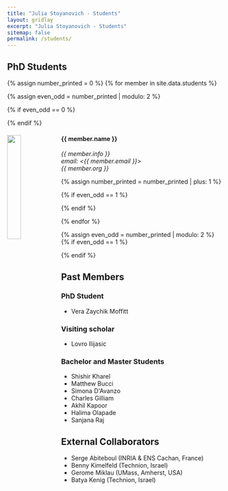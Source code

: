```yaml
---
title: "Julia Stoyanovich - Students"
layout: gridlay
excerpt: "Julia Stoyanovich - Students"
sitemap: false
permalink: /students/
---
```


## PhD Students
{% assign number_printed = 0 %}
{% for member in site.data.students %}

{% assign even_odd = number_printed | modulo: 2 %}

{% if even_odd == 0 %}
<div class="row">
{% endif %}

<div class="col-sm-6 clearfix">
  <img src="{{ site.url }}{{ site.baseurl }}/images/{{ member.photo }}" class="img-responsive" width="25%" style="float: left" />
  <h4>{{ member.name }}</h4>
  <i>{{ member.info }}<br>email: <{{ member.email }}></i><br>
  <i>{{ member.org }}</i>
</div>

{% assign number_printed = number_printed | plus: 1 %}

{% if even_odd == 1 %}
</div>
{% endif %}

{% endfor %}

{% assign even_odd = number_printed | modulo: 2 %}
{% if even_odd == 1 %}
</div>
{% endif %}

## Past Members

### PhD Student
<ul style="overflow: hidden">
<li> Vera Zaychik Moffitt </li>
</ul>

### Visiting scholar
<ul style="overflow: hidden">
<li> Lovro Ilijasic </li>
</ul>

### Bachelor and Master Students
<ul style="overflow: hidden">
<li> Shishir Kharel </li>
<li> Matthew Bucci </li>
<li> Simona D'Avanzo </li>
<li> Charles Gilliam </li>
<li> Akhil Kapoor </li>
<li> Halima Olapade </li>
<li> Sanjana Raj </li>
</ul>

## External Collaborators
<ul style="overflow: hidden">
<li> Serge Abiteboul (INRIA & ENS Cachan, France) </li>
<li> Benny Kimelfeld (Technion, Israel) </li>
<li> Gerome Miklau (UMass, Amherst, USA) </li>
<li> Batya Kenig (Technion, Israel) </li>
</ul>